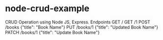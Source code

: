 # node-crud-example
CRUD Operation using Node JS, Express. 
Endpoints 
GET / 
GET /1 
POST /books {"title": "Book Name"} 
PUT /books/1 {"title": "Updated Book Name"} 
PATCH /books/1 {"title": "Update Book Name"}
